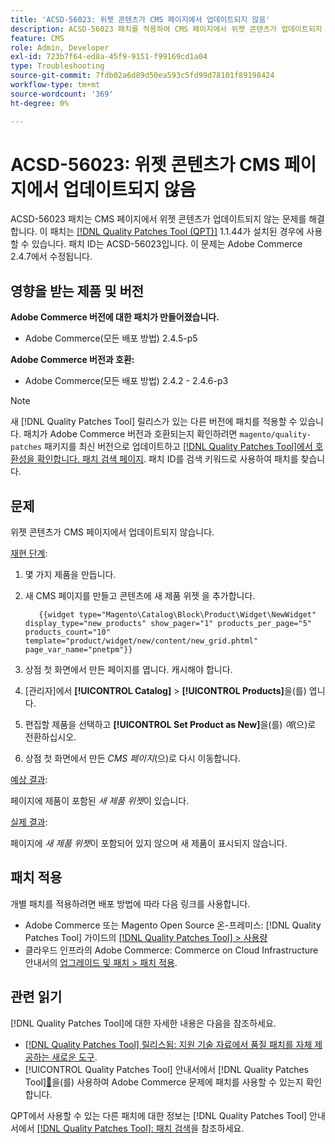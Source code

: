```yaml
---
title: 'ACSD-56023: 위젯 콘텐츠가 CMS 페이지에서 업데이트되지 않음'
description: ACSD-56023 패치를 적용하여 CMS 페이지에서 위젯 콘텐츠가 업데이트되지 않는 Adobe Commerce 문제를 해결합니다
feature: CMS
role: Admin, Developer
exl-id: 723b7f64-ed8a-45f9-9151-f99169cd1a04
type: Troubleshooting
source-git-commit: 7fdb02a6d89d50ea593c5fd99d78101f89198424
workflow-type: tm+mt
source-wordcount: '369'
ht-degree: 0%

---
```


# ACSD-56023: 위젯 콘텐츠가 CMS 페이지에서 업데이트되지 않음

ACSD-56023 패치는 CMS 페이지에서 위젯 콘텐츠가 업데이트되지 않는 문제를 해결합니다. 이 패치는 [[!DNL Quality Patches Tool (QPT)]](https://experienceleague.adobe.com/ko/docs/commerce-operations/tools/quality-patches-tool/quality-patches-tool-to-self-serve-quality-patches) 1.1.44가 설치된 경우에 사용할 수 있습니다. 패치 ID는 ACSD-56023입니다. 이 문제는 Adobe Commerce 2.4.7에서 수정됩니다.

## 영향을 받는 제품 및 버전

**Adobe Commerce 버전에 대한 패치가 만들어졌습니다.**

* Adobe Commerce(모든 배포 방법) 2.4.5-p5

**Adobe Commerce 버전과 호환:**

* Adobe Commerce(모든 배포 방법) 2.4.2 - 2.4.6-p3

>[!NOTE]
>
>새 [!DNL Quality Patches Tool] 릴리스가 있는 다른 버전에 패치를 적용할 수 있습니다. 패치가 Adobe Commerce 버전과 호환되는지 확인하려면 `magento/quality-patches` 패키지를 최신 버전으로 업데이트하고 [[!DNL Quality Patches Tool]에서 호환성을 확인합니다. 패치 검색 페이지](https://experienceleague.adobe.com/tools/commerce-quality-patches/index.html?lang=ko). 패치 ID를 검색 키워드로 사용하여 패치를 찾습니다.

## 문제

위젯 콘텐츠가 CMS 페이지에서 업데이트되지 않습니다.

<u>재현 단계</u>:

1. 몇 가지 제품을 만듭니다.
1. 새 CMS 페이지를 만들고 콘텐츠에 새 제품 위젯 을 추가합니다.

   ```
      {{widget type="Magento\Catalog\Block\Product\Widget\NewWidget" display_type="new_products" show_pager="1" products_per_page="5" products_count="10" template="product/widget/new/content/new_grid.phtml" page_var_name="pnetpm"}} 
   ```

1. 상점 첫 화면에서 만든 페이지를 엽니다. 캐시해야 합니다.
1. [관리자]에서 **[!UICONTROL Catalog]** > **[!UICONTROL Products]**&#x200B;을(를) 엽니다.
1. 편집할 제품을 선택하고 **[!UICONTROL Set Product as New]**&#x200B;을(를) *예*(으)로 전환하십시오.
1. 상점 첫 화면에서 만든 *CMS 페이지*(으)로 다시 이동합니다.

<u>예상 결과</u>:

페이지에 제품이 포함된 *새 제품 위젯*&#x200B;이 있습니다.

<u>실제 결과</u>:

페이지에 *새 제품 위젯*&#x200B;이 포함되어 있지 않으며 새 제품이 표시되지 않습니다.

## 패치 적용

개별 패치를 적용하려면 배포 방법에 따라 다음 링크를 사용합니다.

* Adobe Commerce 또는 Magento Open Source 온-프레미스: [!DNL Quality Patches Tool] 가이드의 [[!DNL Quality Patches Tool] > 사용량](/help/tools/quality-patches-tool/usage.md)
* 클라우드 인프라의 Adobe Commerce: Commerce on Cloud Infrastructure 안내서의 [업그레이드 및 패치 > 패치 적용](https://experienceleague.adobe.com/docs/commerce-cloud-service/user-guide/develop/upgrade/apply-patches.html?lang=ko).

## 관련 읽기

[!DNL Quality Patches Tool]에 대한 자세한 내용은 다음을 참조하세요.

* [[!DNL Quality Patches Tool] 릴리스됨: 지원 기술 자료에서 품질 패치를 자체 제공하는 새로운 도구](https://experienceleague.adobe.com/ko/docs/commerce-operations/tools/quality-patches-tool/quality-patches-tool-to-self-serve-quality-patches).
* [!UICONTROL Quality Patches Tool] 안내서에서  [!DNL Quality Patches Tool][&#128279;](/help/tools/quality-patches-tool/patches-available-in-qpt/check-patch-for-magento-issue-with-magento-quality-patches.md)을(를) 사용하여 Adobe Commerce 문제에 패치를 사용할 수 있는지 확인합니다.


QPT에서 사용할 수 있는 다른 패치에 대한 정보는 [!DNL Quality Patches Tool] 안내서에서 [[!DNL Quality Patches Tool]: 패치 검색](https://experienceleague.adobe.com/tools/commerce-quality-patches/index.html?lang=ko)을 참조하세요.
